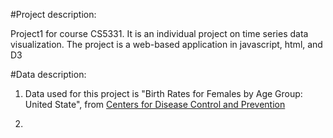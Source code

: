 #Project description:

Project1 for course CS5331. It is an individual project on time series data visualization. The project is a web-based application in javascript, html, and D3

#Data description:

1. Data used for this project is "Birth Rates for Females by Age Group: United State", from [Centers for Disease Control and Prevention](https://data.cdc.gov/NCHS/NCHS-Birth-Rates-for-Females-by-Age-Group-United-S/yt7u-eiyg)

2. 
